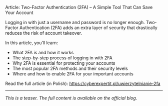 Article: Two-Factor Authentication (2FA) – A Simple Tool That Can Save Your Account

Logging in with just a username and password is no longer enough. Two-Factor Authentication (2FA) adds an extra layer of security that drastically reduces the risk of account takeover.

In this article, you’ll learn:
- What 2FA is and how it works
- The step-by-step process of logging in with 2FA
- Why 2FA is essential for protecting your accounts
- The most popular 2FA methods and their security levels
- Where and how to enable 2FA for your important accounts

Read the full article (in Polish): https://cyberexpertit.pl/uwierzytelnianie-2fa

---

_This is a teaser. The full content is available on the official blog._
